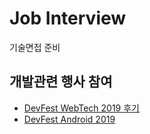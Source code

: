 # Job Interview
기술면접 준비


## 개발관련 행사 참여

- [DevFest WebTech 2019 후기](https://seaweedisland.tistory.com/146)
- [DevFest Android 2019](https://festa.io/events/743)
